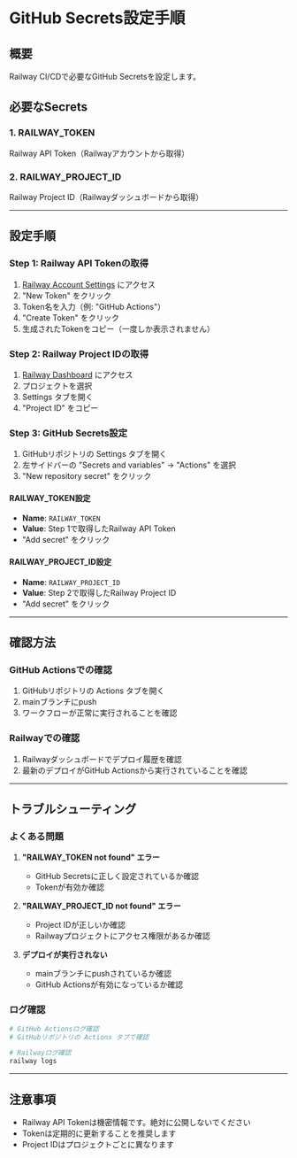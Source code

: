 # GitHub Secrets設定手順

## 概要
Railway CI/CDで必要なGitHub Secretsを設定します。

## 必要なSecrets

### 1. RAILWAY_TOKEN
Railway API Token（Railwayアカウントから取得）

### 2. RAILWAY_PROJECT_ID  
Railway Project ID（Railwayダッシュボードから取得）

---

## 設定手順

### Step 1: Railway API Tokenの取得

1. [Railway Account Settings](https://railway.app/account/tokens) にアクセス
2. "New Token" をクリック
3. Token名を入力（例: "GitHub Actions"）
4. "Create Token" をクリック
5. 生成されたTokenをコピー（一度しか表示されません）

### Step 2: Railway Project IDの取得

1. [Railway Dashboard](https://railway.app/dashboard) にアクセス
2. プロジェクトを選択
3. Settings タブを開く
4. "Project ID" をコピー

### Step 3: GitHub Secrets設定

1. GitHubリポジトリの Settings タブを開く
2. 左サイドバーの "Secrets and variables" → "Actions" を選択
3. "New repository secret" をクリック

#### RAILWAY_TOKEN設定
- **Name**: `RAILWAY_TOKEN`
- **Value**: Step 1で取得したRailway API Token
- "Add secret" をクリック

#### RAILWAY_PROJECT_ID設定
- **Name**: `RAILWAY_PROJECT_ID`
- **Value**: Step 2で取得したRailway Project ID
- "Add secret" をクリック

---

## 確認方法

### GitHub Actionsでの確認
1. GitHubリポジトリの Actions タブを開く
2. mainブランチにpush
3. ワークフローが正常に実行されることを確認

### Railwayでの確認
1. Railwayダッシュボードでデプロイ履歴を確認
2. 最新のデプロイがGitHub Actionsから実行されていることを確認

---

## トラブルシューティング

### よくある問題

1. **"RAILWAY_TOKEN not found" エラー**
   - GitHub Secretsに正しく設定されているか確認
   - Tokenが有効か確認

2. **"RAILWAY_PROJECT_ID not found" エラー**
   - Project IDが正しいか確認
   - Railwayプロジェクトにアクセス権限があるか確認

3. **デプロイが実行されない**
   - mainブランチにpushされているか確認
   - GitHub Actionsが有効になっているか確認

### ログ確認

```bash
# GitHub Actionsログ確認
# GitHubリポジトリの Actions タブで確認

# Railwayログ確認
railway logs
```

---

## 注意事項

- Railway API Tokenは機密情報です。絶対に公開しないでください
- Tokenは定期的に更新することを推奨します
- Project IDはプロジェクトごとに異なります 